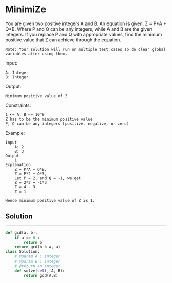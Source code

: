 <h1>MinimiZe</h1>

<p>
You are given two positive integers A and B. An equation is given, Z = P*A + Q*B.
Where P and Q can be any integers, while A and B are the given integers.
If you replace P and Q with appropriate values, find the minimum positive value that Z can achieve through the equation.

    Note: Your solution will run on multiple test cases so do clear global variables after using them.

Input:

    A: Integer
    B: Integer
Output:

    Minimum positive value of Z
Constraints:

    1 <= A, B <= 10^9
    Z has to be the minimum positive value
    P, Q can be any integers (positive, negative, or zero)
Example:

    Input
        A: 2
        B: 3
    Output
        1
    Explanation
        Z = P*A + Q*B,
        Z = P*2 + Q*3,
        Let P = 2, and Q = -1, we get
        Z = 2*2 + -1*3
        Z = 4 - 3
        Z = 1

    Hence minimum positive value of Z is 1.
</p>

<h2>Solution</h2>

***

```python
def gcd(a, b):  
    if a == 0 : 
        return b       
    return gcd(b % a, a)
class Solution:
    # @param A : integer
    # @param B : integer
    # @return an integer
    def solve(self, A, B):
        return gcd(A,B)
```